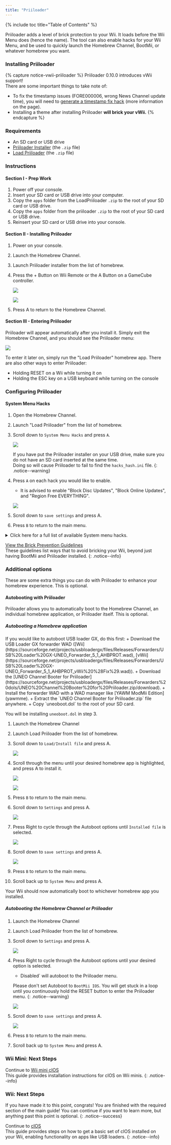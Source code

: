 ```yaml
---
title: "Priiloader"
---
```


{% include toc title="Table of Contents" %}

Priiloader adds a level of brick protection to your Wii. It loads before the Wii Menu does (hence the name). The tool can also enable hacks for your Wii Menu, and be used to quickly launch the Homebrew Channel, BootMii, or whatever homebrew you want.

### Installing Priiloader

{% capture notice-vwii-priiloader %}
Priiloader 0.10.0 introduces vWii support! <br>
There are some important things to take note of:
+ To fix the timestamp issues (FORE000006, wrong News Channel update time), you will need to [generate a timestamp fix hack](https://garyodernichts.github.io/priiloader-patch-gen/) (more information on the page).
+ Installing a theme after installing Priiloader **will brick your vWii.**
{% endcapture %}

<!--div class="notice--success" markdown="1">{{ notice-vwii-priiloader }} </div-->

### Requirements

* An SD card or USB drive
* [Priiloader Installer](https://oscwii.org/library/app/priiloader) (the `.zip` file)
* [Load Priiloader](https://oscwii.org/library/app/loadpriiloader) (the `.zip` file)

### Instructions

#### Section I - Prep Work

1. Power off your console.
1. Insert your SD card or USB drive into your computer.
1. Copy the `apps` folder from the LoadPriiloader `.zip` to the root of your SD card or USB drive.
1. Copy the `apps` folder from the priiloader `.zip` to the root of your SD card or USB drive.
1. Reinsert your SD card or USB drive into your console.

#### Section II - Installing Priiloader

1. Power on your console.
1. Launch the Homebrew Channel.
1. Launch Priiloader installer from the list of homebrew.
1. Press the + Button on Wii Remote or the A Button on a GameCube controller.

    ![](/images/priiloader/installer.png)

    ![](/images/priiloader/installing.png)

1. Press A to return to the Homebrew Channel.

#### Section III - Entering Priiloader

Priiloader will appear automatically after you install it. Simply exit the Homebrew Channel, and you should see the Priiloader menu:

![](/images/priiloader/menu.png)

To enter it later on, simply run the "Load Priiloader" homebrew app. There are also other ways to enter Priiloader:

+ Holding RESET on a Wii while turning it on
+ Holding the ESC key on a USB keyboard while turning on the console

### Configuring Priiloader

#### System Menu Hacks

1. Open the Homebrew Channel.
1. Launch "Load Priiloader" from the list of homebrew.
1. Scroll down to `System Menu Hacks` and press `A`.

    ![](/images/priiloader/menu_hacks.png)

    If you have put the Priiloader installer on your USB drive, make sure you do not have an SD card inserted at the same time. <br>
    Doing so will cause Priiloader to fail to find the `hacks_hash.ini` file.
    {: .notice--warning}

1. Press `A` on each hack you would like to enable.
    + It is advised to enable "Block Disc Updates", "Block Online Updates", and "Region Free EVERYTHING".

    ![](/images/priiloader/system_menu_hacks.png)

1. Scroll down to `save settings` and press A.
1. Press `B` to return to the main menu.

<details id="system-menu-hacks-list" class="notice--info" markdown="1">
<summary><a>Click here for a full list of available System menu hacks.</a></summary>

| Hack										| Description																																											|
| ----------------------------------------- | ------------------------------------------------------------------------------------------------------------------------------------------------------------------------------------- |
| Block Disc Updates						| Removes the "Wii System Update" screen included with some games that forces you to update the system before playing the game.															|
| Block Online Updates						| Disables updating your Wii. Updates will fail with error 32007.																														|
| Auto-Press A at Health Screen				| Automatically presses the A Button to get past the initial "Health and Safety" screen.																								|
| Replace Health Screen with Backmenu		| Changes the "Health and Safety" screen to the animation played when returning to the Wii Menu.																						|
| Move Disc Channel							| Enables moving the Disc Channel anywhere on the Wii Menu. It's normally stuck in the top left of the first page.																		|
| Wiimmfi Patch v4							| Automatically patches all games you run from the Disc Channel for use with Wiimmfi.																									|
| 480p graphics fix in system menu			| Fixes a small issue with 480p on the Wii Menu.																																		|
| Remove NoCopy Save File Protection		| Allows you to copy normally disallowed save files to your SD card from Data Management																								|
| Region Free EVERYTHING					| Disables region locking for any Wii application, including downloaded ones.																											|
| ~~No System Menu Sounds AT ALL~~			| ~~Disables all the Wii Menu sound effects.~~ Currently broken.																														|
| No System Menu Background Music			| Disables the Wii Menu background music.																																				|
| Re-Enable Bannerbomb v2					| Enables the "Bannerbomb" exploit on the latest Wii version. Not needed when the Homebrew Channel is already installed.																|
| OSReport to UsbGecko(slot B)				| Sends Wii Menu logs to a debugging device in memory card slot B.																														|
| OSReport to UsbGecko(GeckoOS,B)			| Sends Wii Menu logs to a debugging device in memory card slot B, if the Wii Menu is launched by Gecko OS.																				|
| Force boot into Data Management			| Immediately loads the Wii menu into Data Management.																																	|
| Force Standard Recovery Mode				| Automatically launches the console in recovery mode. Used to launch recovery discs, letting users unbrick their Wii systems.															|
| Remove Diagnostic Disc Check				| Removes a check in the Wii to see if an inserted game matches the title ID of the "Wii Startup Disc".																					|
| No-Delete HAXX,JODI,DVDX,DISC,DISK,RZDx	| Re-enable channels with these title IDs (originally blocked in system updates due to them being exploits).																			|
| Force Disc Games to run under IOS249		| Make discs use cIOS 249 as the game's IOS. While it cannot allow playing of burned games on its own, it is needed to play burned discs. (Can give you Error 002 on a non-burned game)	|
| Remove Deflicker							| Removes the deflicker filter and makes the Wii Menu appear clearer.																													|
| Block Disc Autoboot						| This prevents the Wii from instantly launching discs with title IDs starting with 0 or 1 (0x30, 0x31).																				|
| Allow TitleID RAAE, 408x, 410x			| Allows the Wii Menu to read the discs with the title IDs RAAE (Wii Startup Disc), 408x and 410x (Wii Backup Disc)																		|
| Remove IOS16 Disc Error					| Allows the Wii Menu to launch discs (this is only the Wii Backup Disc) that use IOS16.																								|
| Mark Network Connection as Tested			| Enables the `Use This Connection` button in the Internet connection settings, regardless of the results of the last connection test.													|
| Always enable WiiConnect24 for vWii		| Enables WiiConnect24 & Standby Connection every time the Wii menu starts. **Requires a reboot after enabling.**																		|
| Create message via Calendar button (vWii)	| Clicking on the Calendar button opens the Create Message menu instead of the Calendar, allowing the user to create Memos, send messages to, and register Wii friends.					|

</details>

[View the Brick Prevention Guidelines](bricks#brick-prevention)<br>
These guidelines list ways that to avoid bricking your Wii, beyond just having BootMii and Priiloader installed.
{: .notice--info}

### Additional options

These are some extra things you can do with Priiloader to enhance your homebrew experience. This is optional.

#### Autobooting with Priiloader

Priiloader allows you to automatically boot to the Homebrew Channel, an individual homebrew application, or Priiloader itself. This is optional.

##### Autobooting a Homebrew application

<div id="autobooting-usbloadergx" class="notice--warning" markdown="1">
If you would like to autoboot USB loader GX, do this first:
  + Download the USB Loader GX forwarder WAD ([Wii](https://sourceforge.net/projects/usbloadergx/files/Releases/Forwarders/USB%20Loader%20GX-UNEO_Forwarder_5_1_AHBPROT.wad), [vWii](https://sourceforge.net/projects/usbloadergx/files/Releases/Forwarders/USB%20Loader%20GX-UNEO_Forwarder_5_1_AHBPROT_vWii%20%28Fix%29.wad)).
  + Download the [UNEO Channel Booter for Priiloader](https://sourceforge.net/projects/usbloadergx/files/Releases/Forwarders%20dols/UNEO%20Channel%20Booter%20for%20Priiloader.zip/download).
  + Install the forwarder WAD with a WAD manager like [YAWM ModMii Edition](yawmme).
  + Extract the `UNEO Channel Booter for Priiloader.zip` file anywhere.
  + Copy `uneoboot.dol` to the root of your SD card.

You will be installing `uneoboot.dol` in step 3.
</div>

1. Launch the Homebrew Channel
1. Launch Load Priiloader from the list of homebrew.
1. Scroll down to `Load/Install file` and press A.

    ![](/images/priiloader/menu_install_file.png)

1. Scroll through the menu until your desired homebrew app is highlighted, and press A to install it.

    ![](/images/priiloader/installing_file.png)

    ![](/images/priiloader/installing_file_ok.png)

1. Press `B` to return to the main menu.
1. Scroll down to `Settings` and press A.

    ![](/images/priiloader/menu_settings.png)

1. Press Right to cycle through the Autoboot options until `Installed file` is selected.

    ![](/images/priiloader/autoboot_installed_file.png)

1. Scroll down to `save settings` and press A.

    ![](/images/priiloader/settings_save.png)

1. Press `B` to return to the main menu.
1. Scroll back up to `System Menu` and press A.

Your Wii should now automatically boot to whichever homebrew app you installed.

##### Autobooting the Homebrew Channel or Priiloader

1. Launch the Homebrew Channel
1. Launch Load Priiloader from the list of homebrew.
1. Scroll down to `Settings` and press A.

    ![](/images/priiloader/menu_settings.png)

1. Press Right to cycle through the Autoboot options until your desired option is selected.
    + Disabled` will autoboot to the Priiloader menu.

    Please don't set Autoboot to `BootMii IOS`. You will get stuck in a loop until you continuously hold the RESET button to enter the Priiloader menu.
    {: .notice--warning}

    ![](/images/priiloader/autoboot_disabled.png)

1. Scroll down to `save settings` and press A.

    ![](/images/priiloader/settings_save.png)

1. Press `B` to return to the main menu.
1. Scroll back up to `System Menu` and press A.

### Wii Mini: Next Steps

Continue to [Wii mini cIOS](cios-mini)<br>
This guide provides installation instructions for cIOS on Wii minis.
{: .notice--info}

### Wii: Next Steps

If you have made it to this point, congrats! You are finished with the required section of the main guide! You can continue if you want to learn more, but anything past this point is optional.
{: .notice--success}

Continue to [cIOS](cios)<br>
This guide provides steps on how to get a basic set of cIOS installed on your Wii, enabling functionality on apps like USB loaders.
{: .notice--info}
